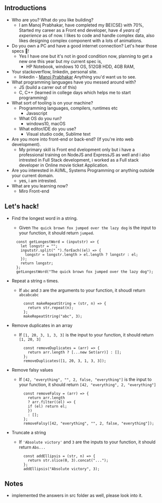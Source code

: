 ## Introductions

- Who are you? What do you like building?
  - I am Manoj Prabhakar, have completed my BE(CSE) with 70%, Started my career as a Front end developer, have _4 years of experience_ as of now. I likes to code and handle complex data, also likes designing complex component with a lots of animations.
- Do you own a PC and have a good internet
  connection? Let's hear those specs 💪!
  - Yes I have one but it's not in good condition now, planning to get a new one this year but my current spec is,
    - HP Notebook, windows 10 OS, 512GB HDD, 4GB RAM,
- Your stackoverflow, linkedin, personal site.
  - linkedin - [Manoj Prabhakar](https://www.linkedin.com/in/manoj-prabhakar-ba6a47121/)
    Anything you'd want us to see.
- What programming languages have you messed around with?
  - JS (build a carrer out of this)
  - C, C++ (learned in college days which helps me to start programming)
- What sort of tooling is on your machine?
  - Programming languages, compilers, runtimes etc
    - Javascript
  - What OS do you run?
    - windows10, macOS
  - What editor/IDE do you use?
    - Visual studio code, Sublime text
- Are you more into front-end or back-end? (If you're
  into web development).
  - My primary skill is Front end dvelopment only but i have a professional training on NodeJS and ExpressJS as well and i also intrested in Full Stack development, i worked as a Full stack developer in Online movie ticket Application.
- Are you interested in AI/ML, Systems Programming or anything outside your current domain.
  - yes, i am intrested.
- What are you learning now?
  - Miro Front-end

## Let's hack!

- Find the longest word in a string.

  - Given `The quick brown fox jumped over the lazy dog` is the input to your function, it should return `jumped`.

  ```
    const getLongestWord = (inputstr) => {
      let longstr = "";
      inputstr.split(" ").forEach((el) => {
        longstr = longstr.length > el.length ? longstr : el;
      });
      return longstr;
    };
    getLongestWord("The quick brown fox jumped over the lazy dog");
  ```

- Repeat a string `n` times.

  - If `abc` and `3` are the arguments to your function, it shoudl return `abcabcabc`

    ```
      const makeRepeatString = (str, n) => {
        return str.repeat(n);
      };
      makeRepeatString("abc", 3);

    ```

- Remove duplicates in an array

  - If `[1, 20, 3, 1, 3, 3]` is the input to your
    function, it should return `[1, 20, 3]`

    ```
      const removeDuplicates = (arr) => {
        return arr.length ? [...new Set(arr)] : [];
      };
      removeDuplicates([1, 20, 3, 1, 3, 3]);
    ```

- Remove falsy values

  - If `[42, "everything", "", 2, false, "everything"]` is the input to your function, it should return `[42, "everything", 2, "everything"]`

    ```
      const removeFalsy = (arr) => {
        return arr.length
        ? arr.filter((el) => {
        if (el) return el;
        })
        : [];
      };
      removeFalsy([42, "everything", "", 2, false, "everything"]);
    ```

- Truncate a string

  - If `'Absolute victory'` and `3` are the inputs to
    your function, it should return `Abs...`

    ```
      const addEllipsis = (str, n) => {
        return str.slice(0, 3).concat("...");
      };
      addEllipsis("Absolute victory", 3);
    ```

## Notes

- implemented the answers in src folder as well, please look into it.
